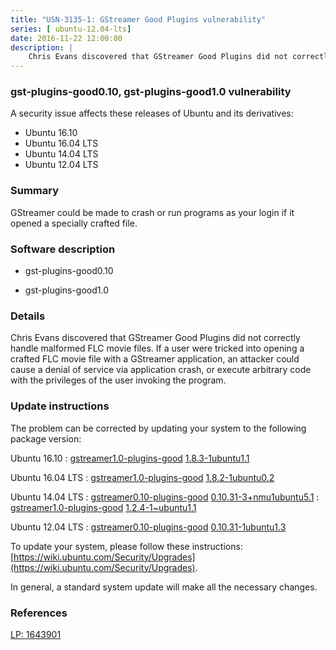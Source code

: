 ```yaml
---
title: "USN-3135-1: GStreamer Good Plugins vulnerability"
series: [ ubuntu-12.04-lts]
date: 2016-11-22 12:00:00
description: |
    Chris Evans discovered that GStreamer Good Plugins did not correctly handle malformed FLC movie files. If a user were tricked into opening a crafted FLC movie file with a GStreamer application, an attacker could cause a denial of service via application crash, or execute arbitrary code with the privileges of the user invoking the program. 
--- 
```

 
### gst-plugins-good0.10, gst-plugins-good1.0 vulnerability

A security issue affects these releases of Ubuntu and its derivatives:

* Ubuntu 16.10
* Ubuntu 16.04 LTS
* Ubuntu 14.04 LTS
* Ubuntu 12.04 LTS

### Summary

GStreamer could be made to crash or run programs as your login if it opened a specially crafted file.

### Software description

* gst-plugins-good0.10 

* gst-plugins-good1.0 

### Details

Chris Evans discovered that GStreamer Good Plugins did not correctly handle malformed FLC movie files. If a user were tricked into opening a crafted FLC movie file with a GStreamer application, an attacker could cause a denial of service via application crash, or execute arbitrary code with the privileges of the user invoking the program. 

### Update instructions

The problem can be corrected by updating your system to the following package version:

Ubuntu 16.10
 : [gstreamer1.0-plugins-good](https://launchpad.net/ubuntu/+source/gst-plugins-good1.0) <span> [1.8.3-1ubuntu1.1](https://launchpad.net/ubuntu/+source/gst-plugins-good1.0/1.8.3-1ubuntu1.1) </span> 

Ubuntu 16.04 LTS
 : [gstreamer1.0-plugins-good](https://launchpad.net/ubuntu/+source/gst-plugins-good1.0) <span> [1.8.2-1ubuntu0.2](https://launchpad.net/ubuntu/+source/gst-plugins-good1.0/1.8.2-1ubuntu0.2) </span> 

Ubuntu 14.04 LTS
 : [gstreamer0.10-plugins-good](https://launchpad.net/ubuntu/+source/gst-plugins-good0.10) <span> [0.10.31-3+nmu1ubuntu5.1](https://launchpad.net/ubuntu/+source/gst-plugins-good0.10/0.10.31-3+nmu1ubuntu5.1) </span> 
 : [gstreamer1.0-plugins-good](https://launchpad.net/ubuntu/+source/gst-plugins-good1.0) <span> [1.2.4-1~ubuntu1.1](https://launchpad.net/ubuntu/+source/gst-plugins-good1.0/1.2.4-1~ubuntu1.1) </span> 

Ubuntu 12.04 LTS
 : [gstreamer0.10-plugins-good](https://launchpad.net/ubuntu/+source/gst-plugins-good0.10) <span> [0.10.31-1ubuntu1.3](https://launchpad.net/ubuntu/+source/gst-plugins-good0.10/0.10.31-1ubuntu1.3) </span> 

To update your system, please follow these instructions: [https://wiki.ubuntu.com/Security/Upgrades](https://wiki.ubuntu.com/Security/Upgrades).

In general, a standard system update will make all the necessary changes. 

### References

 [LP: 1643901](https://launchpad.net/bugs/1643901)
 
